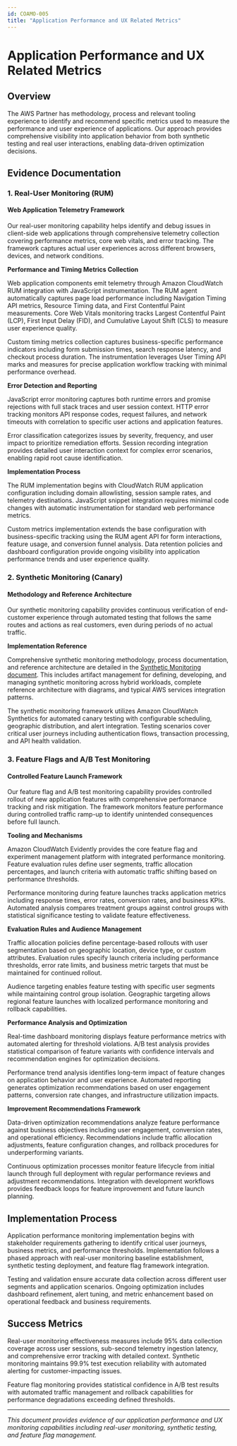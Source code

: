 ```yaml
---
id: COAMO-005
title: "Application Performance and UX Related Metrics"
---
```


# Application Performance and UX Related Metrics

## Overview

The AWS Partner has methodology, process and relevant tooling experience to identify and recommend specific metrics used to measure the performance and user experience of applications. Our approach provides comprehensive visibility into application behavior from both synthetic testing and real user interactions, enabling data-driven optimization decisions.

## Evidence Documentation

### 1. Real-User Monitoring (RUM)

#### Web Application Telemetry Framework

Our real-user monitoring capability helps identify and debug issues in client-side web applications through comprehensive telemetry collection covering performance metrics, core web vitals, and error tracking. The framework captures actual user experiences across different browsers, devices, and network conditions.

**Performance and Timing Metrics Collection**

Web application components emit telemetry through Amazon CloudWatch RUM integration with JavaScript instrumentation. The RUM agent automatically captures page load performance including Navigation Timing API metrics, Resource Timing data, and First Contentful Paint measurements. Core Web Vitals monitoring tracks Largest Contentful Paint (LCP), First Input Delay (FID), and Cumulative Layout Shift (CLS) to measure user experience quality.

Custom timing metrics collection captures business-specific performance indicators including form submission times, search response latency, and checkout process duration. The instrumentation leverages User Timing API marks and measures for precise application workflow tracking with minimal performance overhead.

**Error Detection and Reporting**

JavaScript error monitoring captures both runtime errors and promise rejections with full stack traces and user session context. HTTP error tracking monitors API response codes, request failures, and network timeouts with correlation to specific user actions and application features.

Error classification categorizes issues by severity, frequency, and user impact to prioritize remediation efforts. Session recording integration provides detailed user interaction context for complex error scenarios, enabling rapid root cause identification.

**Implementation Process**

The RUM implementation begins with CloudWatch RUM application configuration including domain allowlisting, session sample rates, and telemetry destinations. JavaScript snippet integration requires minimal code changes with automatic instrumentation for standard web performance metrics.

Custom metrics implementation extends the base configuration with business-specific tracking using the RUM agent API for form interactions, feature usage, and conversion funnel analysis. Data retention policies and dashboard configuration provide ongoing visibility into application performance trends and user experience quality.

### 2. Synthetic Monitoring (Canary)

#### Methodology and Reference Architecture

Our synthetic monitoring capability provides continuous verification of end-customer experience through automated testing that follows the same routes and actions as real customers, even during periods of no actual traffic.

**Implementation Reference**

Comprehensive synthetic monitoring methodology, process documentation, and reference architecture are detailed in the [Synthetic Monitoring document](synthetic-monitoring.md). This includes artifact management for defining, developing, and managing synthetic monitoring across hybrid workloads, complete reference architecture with diagrams, and typical AWS services integration patterns.

The synthetic monitoring framework utilizes Amazon CloudWatch Synthetics for automated canary testing with configurable scheduling, geographic distribution, and alert integration. Testing scenarios cover critical user journeys including authentication flows, transaction processing, and API health validation.

### 3. Feature Flags and A/B Test Monitoring

#### Controlled Feature Launch Framework

Our feature flag and A/B test monitoring capability provides controlled rollout of new application features with comprehensive performance tracking and risk mitigation. The framework monitors feature performance during controlled traffic ramp-up to identify unintended consequences before full launch.

**Tooling and Mechanisms**

Amazon CloudWatch Evidently provides the core feature flag and experiment management platform with integrated performance monitoring. Feature evaluation rules define user segments, traffic allocation percentages, and launch criteria with automatic traffic shifting based on performance thresholds.

Performance monitoring during feature launches tracks application metrics including response times, error rates, conversion rates, and business KPIs. Automated analysis compares treatment groups against control groups with statistical significance testing to validate feature effectiveness.

**Evaluation Rules and Audience Management**

Traffic allocation policies define percentage-based rollouts with user segmentation based on geographic location, device type, or custom attributes. Evaluation rules specify launch criteria including performance thresholds, error rate limits, and business metric targets that must be maintained for continued rollout.

Audience targeting enables feature testing with specific user segments while maintaining control group isolation. Geographic targeting allows regional feature launches with localized performance monitoring and rollback capabilities.

**Performance Analysis and Optimization**

Real-time dashboard monitoring displays feature performance metrics with automated alerting for threshold violations. A/B test analysis provides statistical comparison of feature variants with confidence intervals and recommendation engines for optimization decisions.

Performance trend analysis identifies long-term impact of feature changes on application behavior and user experience. Automated reporting generates optimization recommendations based on user engagement patterns, conversion rate changes, and infrastructure utilization impacts.

**Improvement Recommendations Framework**

Data-driven optimization recommendations analyze feature performance against business objectives including user engagement, conversion rates, and operational efficiency. Recommendations include traffic allocation adjustments, feature configuration changes, and rollback procedures for underperforming variants.

Continuous optimization processes monitor feature lifecycle from initial launch through full deployment with regular performance reviews and adjustment recommendations. Integration with development workflows provides feedback loops for feature improvement and future launch planning.

## Implementation Process

Application performance monitoring implementation begins with stakeholder requirements gathering to identify critical user journeys, business metrics, and performance thresholds. Implementation follows a phased approach with real-user monitoring baseline establishment, synthetic testing deployment, and feature flag framework integration.

Testing and validation ensure accurate data collection across different user segments and application scenarios. Ongoing optimization includes dashboard refinement, alert tuning, and metric enhancement based on operational feedback and business requirements.

## Success Metrics

Real-user monitoring effectiveness measures include 95% data collection coverage across user sessions, sub-second telemetry ingestion latency, and comprehensive error tracking with detailed context. Synthetic monitoring maintains 99.9% test execution reliability with automated alerting for customer-impacting issues.

Feature flag monitoring provides statistical confidence in A/B test results with automated traffic management and rollback capabilities for performance degradations exceeding defined thresholds.

---

*This document provides evidence of our application performance and UX monitoring capabilities including real-user monitoring, synthetic testing, and feature flag management.*
